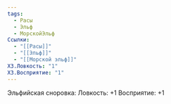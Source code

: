 ```yaml
---
tags:
  - Расы
  - Эльф
  - МорскойЭльф
Ссылки:
  - "[[Расы]]"
  - "[[Эльф]]"
  - "[[Морской эльф]]"
ХЗ.Ловкость: "1"
ХЗ.Восприятие: "1"
---
```

Эльфийская сноровка:
Ловкость: +1
Восприятие: +1









